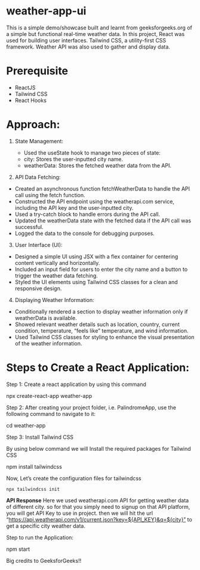 # weather-app-ui
This is a simple demo/showcase built and learnt from geeksforgeeks.org of a simple but functional real-time weather data. In this project, React was used for building user interfaces. Tailwind CSS, a utility-first CSS framework. Weather API was also used to gather and display data. 

# Prerequisite
- ReactJS
- Tailwind CSS
- React Hooks

# Approach:
1. State Management:
   - Used the useState hook to manage two pieces of state:
   -    city: Stores the user-inputted city name.
   -    weatherData: Stores the fetched weather data from the API.

2. API Data Fetching:
- Created an asynchronous function fetchWeatherData to handle the API call using the fetch function.
- Constructed the API endpoint using the weatherapi.com service, including the API key and the user-inputted city.
- Used a try-catch block to handle errors during the API call.
- Updated the weatherData state with the fetched data if the API call was successful.
- Logged the data to the console for debugging purposes.

3. User Interface (UI):
- Designed a simple UI using JSX with a flex container for centering content vertically and horizontally.
- Included an input field for users to enter the city name and a button to trigger the weather data fetching.
- Styled the UI elements using Tailwind CSS classes for a clean and responsive design.

4. Displaying Weather Information:
- Conditionally rendered a section to display weather information only if weatherData is available.
- Showed relevant weather details such as location, country, current condition, temperature, “feels like” temperature, and wind information.
- Used Tailwind CSS classes for styling to enhance the visual presentation of the weather information.


# Steps to Create a React Application:
Step 1: Create a react application by using this command

npx create-react-app weather-app

Step 2: After creating your project folder, i.e. PalindromeApp, use the following command to navigate to it:

cd  weather-app

Step 3: Install Tailwind CSS

By using below command we will Install the required packages for Tailwind CSS

npm install tailwindcss

Now, Let’s create the configuration files for tailwindcss

```npx tailwindcss init``` 


**API Response**
Here we used weatherapi.com API for getting weather data of different city. so for that you simply need to signup on that API platform, you will get API Key to use in project. then we will hit the url “https://api.weatherapi.com/v1/current.json?key=${API_KEY}&q=${city}” to get a specific city weather data.

Step to run the Application:

npm start


Big credits to GeeksforGeeks!!
